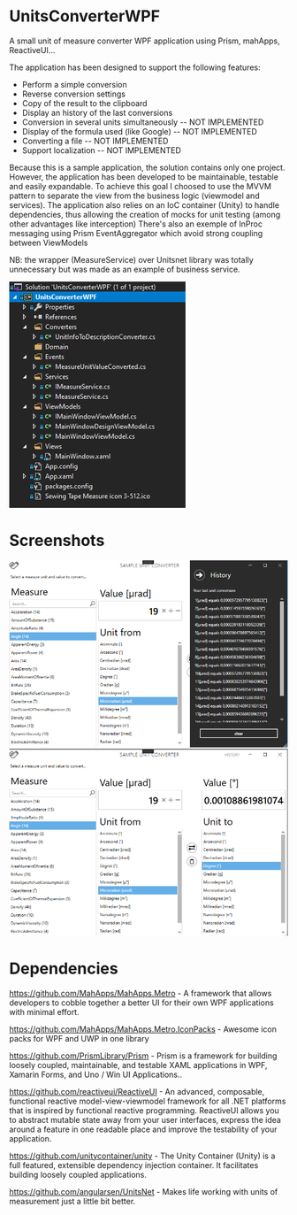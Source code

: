 # UnitsConverterWPF
A small unit of measure converter WPF application using Prism, mahApps, ReactiveUI...

The application has been designed to support the following features:

- Perform a simple conversion
- Reverse conversion settings
- Copy of the result to the clipboard
- Display an history of the last conversions
- Conversion in several units simultaneously -- NOT IMPLEMENTED
- Display of the formula used (like Google) -- NOT IMPLEMENTED
- Converting a file -- NOT IMPLEMENTED
- Support localization -- NOT IMPLEMENTED

Because this is a sample application, the solution contains only one project.
However, the application has been developed to be maintainable, testable and easily expandable. 
To achieve this goal I choosed to use the MVVM pattern to separate the view from the business logic (viewmodel and services).
The application also relies on an IoC container (Unity) to handle dependencies, thus allowing the creation of mocks for unit testing (among other advantages like interception)
There's also an exemple of InProc messaging using Prism EventAggregator which avoid strong coupling between ViewModels

NB: the wrapper (MeasureService) over Unitsnet library was totally unnecessary but was made as an example of business service.

![Alt text](/assets/SolutionView.PNG?raw=true)

# Screenshots

![Alt text](/assets/unitsconverter.png?raw=true)
![Alt text](/assets/unitsconverter2.png?raw=true)

# Dependencies
https://github.com/MahApps/MahApps.Metro - A framework that allows developers to cobble together a better UI for their own WPF applications with minimal effort.

https://github.com/MahApps/MahApps.Metro.IconPacks - Awesome icon packs for WPF and UWP in one library

https://github.com/PrismLibrary/Prism - Prism is a framework for building loosely coupled, maintainable, and testable XAML applications in WPF, Xamarin Forms, and Uno / Win UI Applications..

https://github.com/reactiveui/ReactiveUI - An advanced, composable, functional reactive model-view-viewmodel framework for all .NET platforms that is inspired by functional reactive programming. ReactiveUI allows you to abstract mutable state away from your user interfaces, express the idea around a feature in one readable place and improve the testability of your application.

https://github.com/unitycontainer/unity - The Unity Container (Unity) is a full featured, extensible dependency injection container. It facilitates building loosely coupled applications.

https://github.com/angularsen/UnitsNet - Makes life working with units of measurement just a little bit better.

